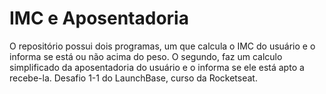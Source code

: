 # IMC e Aposentadoria  
 O repositório possui dois programas, um que calcula o IMC do usuário e o informa se está ou não acima do peso. O segundo, faz um calculo simplificado da aposentadoria do usuário e o informa se ele está apto a recebe-la. Desafio 1-1 do LaunchBase, curso da Rocketseat. 
